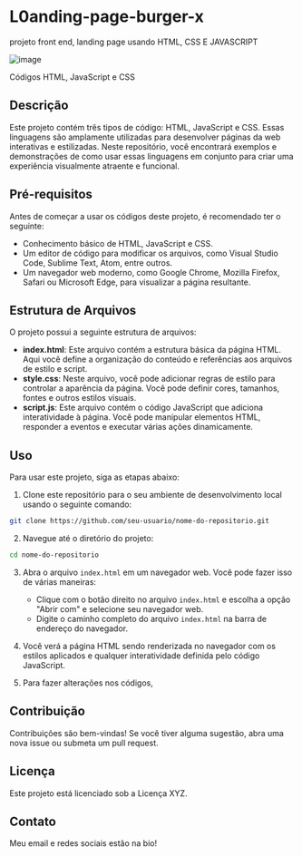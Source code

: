 # L0anding-page-burger-x
projeto front end, landing page usando HTML, CSS E JAVASCRIPT


![image](https://github.com/euramondiaz/landing-page-burger-x/assets/122326251/643aa281-2ccb-46c2-afd5-197ffface0f5)



Códigos HTML, JavaScript e CSS

## Descrição

Este projeto contém três tipos de código: HTML, JavaScript e CSS. Essas linguagens são amplamente utilizadas para desenvolver páginas da web interativas e estilizadas. Neste repositório, você encontrará exemplos e demonstrações de como usar essas linguagens em conjunto para criar uma experiência visualmente atraente e funcional.



## Pré-requisitos

Antes de começar a usar os códigos deste projeto, é recomendado ter o seguinte:

- Conhecimento básico de HTML, JavaScript e CSS.
- Um editor de código para modificar os arquivos, como Visual Studio Code, Sublime Text, Atom, entre outros.
- Um navegador web moderno, como Google Chrome, Mozilla Firefox, Safari ou Microsoft Edge, para visualizar a página resultante.

## Estrutura de Arquivos

O projeto possui a seguinte estrutura de arquivos:

- **index.html**: Este arquivo contém a estrutura básica da página HTML. Aqui você define a organização do conteúdo e referências aos arquivos de estilo e script.
- **style.css**: Neste arquivo, você pode adicionar regras de estilo para controlar a aparência da página. Você pode definir cores, tamanhos, fontes e outros estilos visuais.
- **script.js**: Este arquivo contém o código JavaScript que adiciona interatividade à página. Você pode manipular elementos HTML, responder a eventos e executar várias ações dinamicamente.

## Uso

Para usar este projeto, siga as etapas abaixo:

1. Clone este repositório para o seu ambiente de desenvolvimento local usando o seguinte comando:
```bash
git clone https://github.com/seu-usuario/nome-do-repositorio.git
```


2. Navegue até o diretório do projeto:
```bash
cd nome-do-repositorio
```

3. Abra o arquivo `index.html` em um navegador web. Você pode fazer isso de várias maneiras:
   - Clique com o botão direito no arquivo `index.html` e escolha a opção "Abrir com" e selecione seu navegador web.
   - Digite o caminho completo do arquivo `index.html` na barra de endereço do navegador.

4. Você verá a página HTML sendo renderizada no navegador com os estilos aplicados e qualquer interatividade definida pelo código JavaScript.

5. Para fazer alterações nos códigos,

## Contribuição

Contribuições são bem-vindas! Se você tiver alguma sugestão, abra uma nova issue ou submeta um pull request.

## Licença

Este projeto está licenciado sob a Licença XYZ.

## Contato

Meu email e redes sociais estão na bio!











